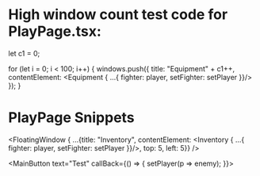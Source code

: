 # High window count test code for PlayPage.tsx:

let c1 = 0;

for (let i = 0; i < 100; i++) {
    windows.push({
        title: "Equipment" + c1++,
        contentElement: <Equipment { ...{ fighter: player, setFighter: setPlayer }}/>
    });
}

# PlayPage Snippets

<FloatingWindow { ...{title: "Inventory", contentElement: <Inventory { ...{ fighter: player, setFighter: setPlayer }}/>, top: 5, left: 5}} />

<MainButton text="Test" callBack={() => { setPlayer(p => enemy); }}></MainButton>